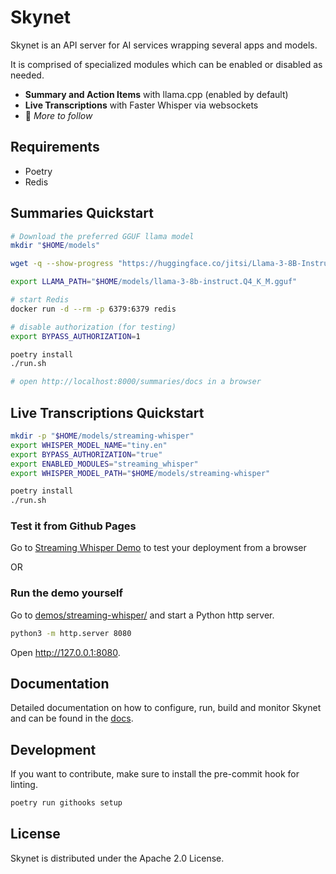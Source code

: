 # Skynet

Skynet is an API server for AI services wrapping several apps and models.

It is comprised of specialized modules which can be enabled or disabled as needed.

- **Summary and Action Items** with llama.cpp (enabled by default)
- **Live Transcriptions** with Faster Whisper via websockets
- 🚧 _More to follow_

## Requirements

- Poetry
- Redis

## Summaries Quickstart

```bash
# Download the preferred GGUF llama model
mkdir "$HOME/models"

wget -q --show-progress "https://huggingface.co/jitsi/Llama-3-8B-Instruct-GGUF/resolve/main/llama-3-8b-instruct-Q4_K_M.gguf?download=true" -O "$HOME/models/llama-3-8b-instruct.Q4_K_M.gguf"

export LLAMA_PATH="$HOME/models/llama-3-8b-instruct.Q4_K_M.gguf"

# start Redis
docker run -d --rm -p 6379:6379 redis 

# disable authorization (for testing)
export BYPASS_AUTHORIZATION=1

poetry install
./run.sh

# open http://localhost:8000/summaries/docs in a browser
```

## Live Transcriptions Quickstart

```bash
mkdir -p "$HOME/models/streaming-whisper"
export WHISPER_MODEL_NAME="tiny.en"
export BYPASS_AUTHORIZATION="true"
export ENABLED_MODULES="streaming_whisper"
export WHISPER_MODEL_PATH="$HOME/models/streaming-whisper"

poetry install
./run.sh
```
### Test it from Github Pages
Go to [Streaming Whisper Demo](https://jitsi.github.io/skynet/) to test your deployment from a browser

OR 

### Run the demo yourself

Go to [demos/streaming-whisper/](demos/streaming-whisper/) and start a Python http server.

```bash
python3 -m http.server 8080
```

Open http://127.0.0.1:8080.

## Documentation

Detailed documentation on how to configure, run, build and monitor Skynet and can be found in the [docs](docs/README.md).

## Development

If you want to contribute, make sure to install the pre-commit hook for linting.

```bash
poetry run githooks setup
```

## License

Skynet is distributed under the Apache 2.0 License.
